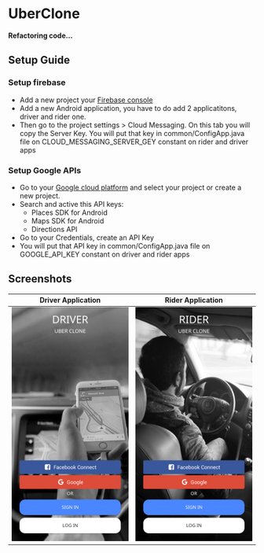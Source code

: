 # UberClone

**Refactoring code...**

## Setup Guide

### Setup firebase
- Add a new project your [Firebase console](https://console.firebase.google.com/)
- Add a new Android application, you have to do add 2 applicatitons, driver and rider one.
- Then go to the project settings > Cloud Messaging. On this tab you will copy the Server Key. You will put that key in common/ConfigApp.java file on CLOUD_MESSAGING_SERVER_GEY constant on rider and driver apps

### Setup Google APIs
- Go to your [Google cloud platform](https://console.cloud.google.com/) and select your project or create a new project.
- Search and active this API keys:
    - Places SDK for Android
    - Maps SDK for Android
    - Directions API
- Go to your Credentials, create an API Key 
- You will put that API key in common/ConfigApp.java file on GOOGLE_API_KEY constant on driver and rider apps

## Screenshots
|Driver Application|Rider Application|
|---|---|
|![ScreenshotDriverApp00](Images/Screenshot_DriverApp_00.png)|![ScreenshotRiderApp00](Images/Screenshot_RiderApp_00.png)|
